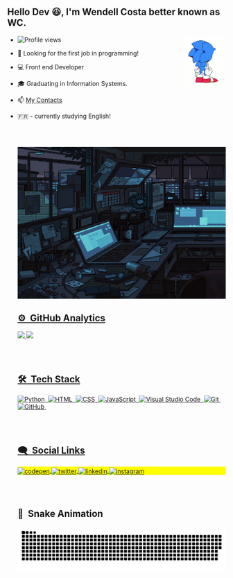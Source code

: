 ## Hello Dev 😆, I'm Wendell Costa better known as WC.

<img src="https://github.com/WTC13/wtc13/blob/main/9562.gif" alt="Gif Sonic" width="100" height="120" align="right">
  
- <p align="left"> <img src="https://komarev.com/ghpvc/?username=wtc13&color=orange" alt="Profile views" /> </p>
- 💼 Looking for the first job in programming!
- :computer: Front end Developer
- :mortar_board: Graduating in Information Systems.
- :mailbox: <a href = "https://linktr.ee/wtc13" target = "_blank">My Contacts</a>
- :fr: - currently studying English!
 
  <br><br>
  
  <a href="https://github.com/wtc13">
  <img height="350" width="100%" src="work.gif">
  
  ## ⚙️ &nbsp;GitHub Analytics
  
  <img width="500em" src="https://github-readme-stats.vercel.app/api?username=wtc13&show_icons=true&theme=gruvbox&include_all_commits=true&count_private=true"/>
  <img width="500em" src="https://github-readme-stats.vercel.app/api/top-langs/?username=wtc13&layout=compact&langs_count=7&theme=merko"/>

  <br><br>
  
  ## 🛠 &nbsp;Tech Stack
  
  ![Python](https://img.shields.io/badge/-Python-05122A?style=flat&logo=python)&nbsp;
  ![HTML](https://img.shields.io/badge/-HTML-05122A?style=flat&logo=HTML5)&nbsp;
  ![CSS](https://img.shields.io/badge/-CSS-05122A?style=flat&logo=CSS3&logoColor=1572B6)&nbsp;
  ![JavaScript](https://img.shields.io/badge/-JavaScript-05122A?style=flat&logo=javascript)&nbsp;
  ![Visual Studio Code](https://img.shields.io/badge/-Visual%20Studio%20Code-05122A?style=flat&logo=visual-studio-code&logoColor=007ACC)&nbsp;
  ![Git](https://img.shields.io/badge/-Git-05122A?style=flat&logo=git)&nbsp;
  ![GitHub](https://img.shields.io/badge/-GitHub-05122A?style=flat&logo=github)&nbsp;

  <br><br>
  
   ## 🗨️ &nbsp;Social Links
  
  
    <p align="left" style="background:yellow">
      <a href="https://codepen.io/wtc13" target="_blank">
        <img align="center" src="https://img.shields.io/badge/-wtc13-05122A?style=flat&logo=codepen" alt="codepen"/>
      </a>
      <a href="https://twitter.com/wt_black" target="_blank">
        <img align="center" src="https://img.shields.io/badge/-wtc13-05122A?style=flat&logo=Gmail" alt="twitter"/>  
      </a>
      <a href="https://www.linkedin.com/in/wendell-costa-161a0a1b2/" target="_blank">
        <img align="center" src="https://img.shields.io/badge/-wtc13-05122A?style=flat&logo=linkedin" alt="linkedin"/>
      </a>
      <a href="https://www.instagram.com/wt_costa/" target="_blank">
       <img align="center" src="https://img.shields.io/badge/-wtc13-05122A?style=flat&logo=instagram" alt="instagram"/>
      </a>
    </p>

  <br><br>
  
  ## 🐍 &nbsp;Snake Animation
  
  ![Snake animation](https://github.com/wtc13/wtc13/blob/output/github-contribution-grid-snake.svg)


 
 
 
 
 
 
 
 
 
 
 
